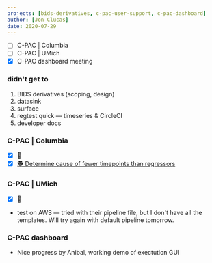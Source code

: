 ```yaml
---
projects: [bids-derivatives, c-pac-user-support, c-pac-dashboard]
author: [Jon Clucas]
date: 2020-07-29
---
```


- [ ] C-PAC | Columbia
- [ ] C-PAC | UMich
- [x] C-PAC dashboard meeting

<!--more-->

### didn't get to
1. BIDS derivatives (scoping, design)
2. datasink
3. surface
4. regtest quick ― timeseries & CircleCI
5. developer docs

### C-PAC | Columbia

* [x] :email:
* [x] [🕵️ Determine cause of fewer timepoints than regressors](https://github.com/shnizzedy/C-PAC/issues/3)

### C-PAC | UMich

* [x] :email:
* test on AWS ― tried with their pipeline file, but I don't have all the templates. Will try again with default pipeline tomorrow.

### C-PAC dashboard

* Nice progress by Anibal, working demo of exectution GUI
